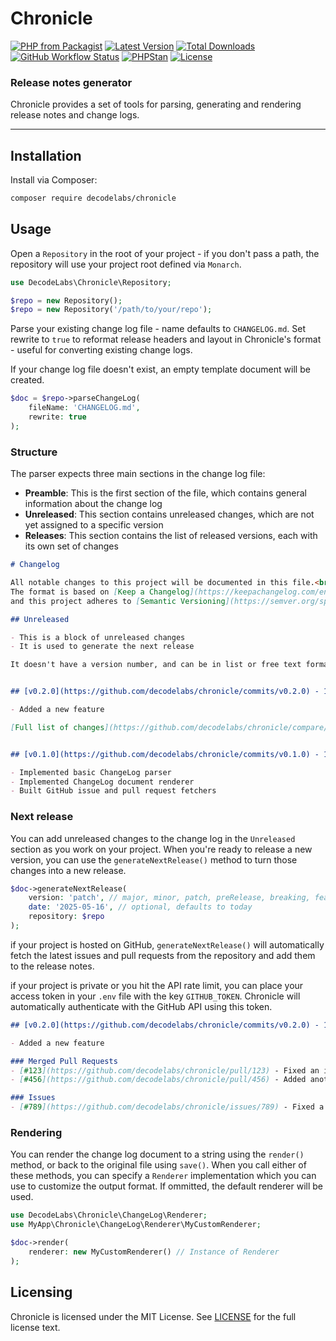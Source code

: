 # Chronicle

[![PHP from Packagist](https://img.shields.io/packagist/php-v/decodelabs/chronicle?style=flat)](https://packagist.org/packages/decodelabs/chronicle)
[![Latest Version](https://img.shields.io/packagist/v/decodelabs/chronicle.svg?style=flat)](https://packagist.org/packages/decodelabs/chronicle)
[![Total Downloads](https://img.shields.io/packagist/dt/decodelabs/chronicle.svg?style=flat)](https://packagist.org/packages/decodelabs/chronicle)
[![GitHub Workflow Status](https://img.shields.io/github/actions/workflow/status/decodelabs/chronicle/integrate.yml?branch=develop)](https://github.com/decodelabs/chronicle/actions/workflows/integrate.yml)
[![PHPStan](https://img.shields.io/badge/PHPStan-enabled-44CC11.svg?longCache=true&style=flat)](https://github.com/phpstan/phpstan)
[![License](https://img.shields.io/packagist/l/decodelabs/chronicle?style=flat)](https://packagist.org/packages/decodelabs/chronicle)

### Release notes generator

Chronicle provides a set of tools for parsing, generating and rendering release notes and change logs.

---

## Installation

Install via Composer:

```bash
composer require decodelabs/chronicle
```

## Usage

Open a `Repository` in the root of your project - if you don't pass a path, the repository will use your project root defined via `Monarch`.

```php
use DecodeLabs\Chronicle\Repository;

$repo = new Repository();
$repo = new Repository('/path/to/your/repo');
```

Parse your existing change log file - name defaults to `CHANGELOG.md`. Set rewrite to `true` to reformat release headers and layout in Chronicle's format - useful for converting existing change logs.

If your change log file doesn't exist, an empty template document will be created.

```php
$doc = $repo->parseChangeLog(
    fileName: 'CHANGELOG.md',
    rewrite: true
);
```

### Structure

The parser expects three main sections in the change log file:

- **Preamble**: This is the first section of the file, which contains general information about the change log
- **Unreleased**: This section contains unreleased changes, which are not yet assigned to a specific version
- **Releases**: This section contains the list of released versions, each with its own set of changes

```markdown
# Changelog

All notable changes to this project will be documented in this file.<br>
The format is based on [Keep a Changelog](https://keepachangelog.com/en/1.0.0/),
and this project adheres to [Semantic Versioning](https://semver.org/spec/v2.0.0.html).

## Unreleased

- This is a block of unreleased changes
- It is used to generate the next release

It doesn't have a version number, and can be in list or free text format. It just requires an "Unreleased" header.


## [v0.2.0](https://github.com/decodelabs/chronicle/commits/v0.2.0) - 16th May 2025

- Added a new feature

[Full list of changes](https://github.com/decodelabs/chronicle/compare/v0.1.0...v0.2.0)


## [v0.1.0](https://github.com/decodelabs/chronicle/commits/v0.1.0) - 15th May 2025

- Implemented basic ChangeLog parser
- Implemented ChangeLog document renderer
- Built GitHub issue and pull request fetchers
```

### Next release

You can add unreleased changes to the change log in the `Unreleased` section as you work on your project. When you're ready to release a new version, you can use the `generateNextRelease()` method to turn those changes into a new release.

```php
$doc->generateNextRelease(
    version: 'patch', // major, minor, patch, preRelease, breaking, feature or v0.2.0
    date: '2025-05-16', // optional, defaults to today
    repository: $repo
);
```

if your project is hosted on GitHub, `generateNextRelease()` will automatically fetch the latest issues and pull requests from the repository and add them to the release notes.

if your project is private or you hit the API rate limit, you can place your access token in your `.env` file with the key `GITHUB_TOKEN`. Chronicle will automatically authenticate with the GitHub API using this token.

```markdown
## [v0.2.0](https://github.com/decodelabs/chronicle/commits/v0.2.0) - 16th May 2025

- Added a new feature

### Merged Pull Requests
- [#123](https://github.com/decodelabs/chronicle/pull/123) - Fixed an issue
- [#456](https://github.com/decodelabs/chronicle/pull/456) - Added another new feature

### Issues
- [#789](https://github.com/decodelabs/chronicle/issues/789) - Fixed a bug
```

### Rendering

You can render the change log document to a string using the `render()` method, or back to the original file using `save()`. When you call either of these methods, you can specify a `Renderer` implementation which you can use to customize the output format. If ommitted, the default renderer will be used.

```php
use DecodeLabs\Chronicle\ChangeLog\Renderer;
use MyApp\Chronicle\ChangeLog\Renderer\MyCustomRenderer;

$doc->render(
    renderer: new MyCustomRenderer() // Instance of Renderer
);
```


## Licensing

Chronicle is licensed under the MIT License. See [LICENSE](./LICENSE) for the full license text.

